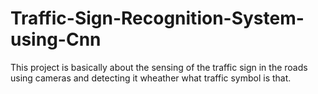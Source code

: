 # Traffic-Sign-Recognition-System-using-Cnn
This project is basically about the sensing of the traffic sign in the roads using cameras and detecting it wheather what traffic symbol is that.
